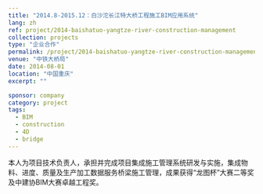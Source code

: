 ```yaml
---
title: "2014.8-2015.12：白沙沱长江特大桥工程施工BIM应用系统"
lang: zh
ref: project/2014-baishatuo-yangtze-river-construction-management
collection: projects
type: "企业合作"
permalink: /project/2014-baishatuo-yangtze-river-construction-management
venue: "中铁大桥局"
date: 2014-08-01
location: "中国重庆"
excerpt: ""

sponsor: company
category: project
tags: 
  - BIM
  - construction
  - 4D
  - bridge
---
```


本人为项目技术负责人，承担并完成项目集成施工管理系统研发与实施，集成物料、进度、质量及生产加工数据服务桥梁施工管理，成果获得“龙图杯”大赛二等奖及中建协BIM大赛卓越工程奖。
